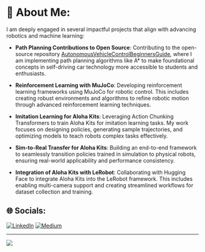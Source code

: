 # 💫 About Me:

I am deeply engaged in several impactful projects that align with advancing robotics and machine learning:

- **Path Planning Contributions to Open Source**: Contributing to the open-source repository [AutonomousVehicleControlBeginnersGuide](https://github.com/ShisatoYano/AutonomousVehicleControlBeginnersGuide), where I am implementing path planning algorithms like A* to make foundational concepts in self-driving car technology more accessible to students and enthusiasts.

- **Reinforcement Learning with MuJoCo**: Developing reinforcement learning frameworks using MuJoCo for robotic control. This includes creating robust environments and algorithms to refine robotic motion through advanced reinforcement learning techniques.

- **Imitation Learning for Aloha Kits**: Leveraging Action Chunking Transformers to train Aloha Kits for imitation learning tasks. My work focuses on designing policies, generating sample trajectories, and optimizing models to teach robots complex tasks effectively.

- **Sim-to-Real Transfer for Aloha Kits**: Building an end-to-end framework to seamlessly transition policies trained in simulation to physical robots, ensuring real-world applicability and performance consistency.

- **Integration of Aloha Kits with LeRobot**: Collaborating with Hugging Face to integrate Aloha Kits into the LeRobot framework. This includes enabling multi-camera support and creating streamlined workflows for dataset collection and training.

## 🌐 Socials:
[![LinkedIn](https://img.shields.io/badge/LinkedIn-%230077B5.svg?logo=linkedin&logoColor=white)](https://linkedin.com/in/shantanu-parab) [![Medium](https://img.shields.io/badge/Medium-12100E?logo=medium&logoColor=white)](https://medium.com/@Shantanuparab) 

---
[![](https://visitcount.itsvg.in/api?id=shantanuparabumd&icon=0&color=8)](https://visitcount.itsvg.in)

<!-- Proudly created with GPRM ( https://gprm.itsvg.in ) -->
